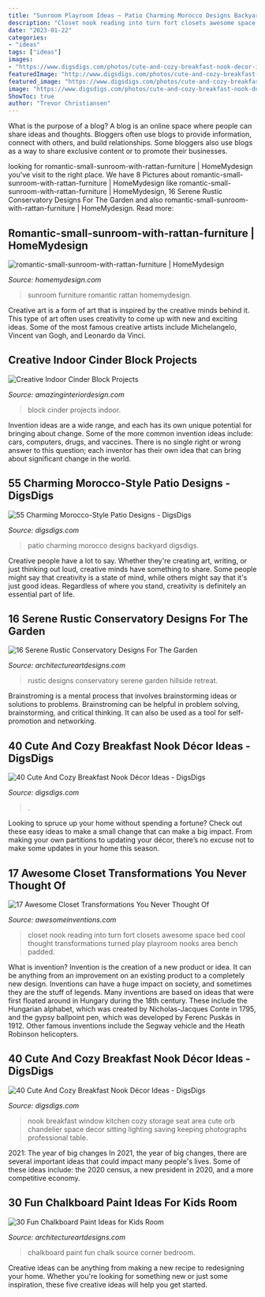 ```yaml
---
title: "Sunroom Playroom Ideas ~ Patio Charming Morocco Designs Backyard Digsdigs"
description: "Closet nook reading into turn fort closets awesome space bed cool thought transformations turned play playroom nooks area bench padded"
date: "2023-01-22"
categories:
- "ideas"
tags: ["ideas"]
images:
- "https://www.digsdigs.com/photos/cute-and-cozy-breakfast-nook-decor-ideas-20.jpg"
featuredImage: "http://www.digsdigs.com/photos/cute-and-cozy-breakfast-nook-decor-ideas-32-554x873.jpg"
featured_image: "https://www.digsdigs.com/photos/cute-and-cozy-breakfast-nook-decor-ideas-20.jpg"
image: "https://www.digsdigs.com/photos/cute-and-cozy-breakfast-nook-decor-ideas-20.jpg"
ShowToc: true
author: "Trevor Christiansen"
---
```



What is the purpose of a blog?
A blog is an online space where people can share ideas and thoughts. Bloggers often use blogs to provide information, connect with others, and build relationships. Some bloggers also use blogs as a way to share exclusive content or to promote their businesses.

	

		
looking for romantic-small-sunroom-with-rattan-furniture | HomeMydesign you've visit to the right place. We have 8 Pictures about romantic-small-sunroom-with-rattan-furniture | HomeMydesign like romantic-small-sunroom-with-rattan-furniture | HomeMydesign, 16 Serene Rustic Conservatory Designs For The Garden and also romantic-small-sunroom-with-rattan-furniture | HomeMydesign. Read more:
		
    
## Romantic-small-sunroom-with-rattan-furniture | HomeMydesign

<img loading=lazy src="https://homemydesign.com/wp-content/uploads/2015/03/romantic-small-sunroom-with-rattan-furniture.jpg" onerror="this.onerror=null;this.src='https://tse3.mm.bing.net/th?id=OIP.ProkVwmM4U0O5QGtaCOBDwHaLM&amp;pid=15.1';" alt="romantic-small-sunroom-with-rattan-furniture | HomeMydesign">

_Source: homemydesign.com_

>sunroom furniture romantic rattan homemydesign. 

	

Creative art is a form of art that is inspired by the creative minds behind it. This type of art often uses creativity to come up with new and exciting ideas. Some of the most famous creative artists include Michelangelo, Vincent van Gogh, and Leonardo da Vinci.

    
## Creative Indoor Cinder Block Projects

<img loading=lazy src="http://www.amazinginteriordesign.com/wp-content/uploads/2019/02/fi-10.jpg" onerror="this.onerror=null;this.src='https://tse1.mm.bing.net/th?id=OIP.k_DLk6i4fqPkoLJFZMHVZQHaJ3&amp;pid=15.1';" alt="Creative Indoor Cinder Block Projects">

_Source: amazinginteriordesign.com_

>block cinder projects indoor. 

	

Invention ideas are a wide range, and each has its own unique potential for bringing about change. Some of the more common invention ideas include: cars, computers, drugs, and vaccines. There is no single right or wrong answer to this question; each inventor has their own idea that can bring about significant change in the world.

    
## 55 Charming Morocco-Style Patio Designs - DigsDigs

<img loading=lazy src="http://www.digsdigs.com/photos/charming-morocco-style-patio-designs-57.jpg" onerror="this.onerror=null;this.src='https://tse2.mm.bing.net/th?id=OIP.8iqpeKJepbuKwTmw7wz2IgAAAA&amp;pid=15.1';" alt="55 Charming Morocco-Style Patio Designs - DigsDigs">

_Source: digsdigs.com_

>patio charming morocco designs backyard digsdigs. 

	

Creative people have a lot to say. Whether they're creating art, writing, or just thinking out loud, creative minds have something to share. Some people might say that creativity is a state of mind, while others might say that it's just good ideas. Regardless of where you stand, creativity is definitely an essential part of life.

    
## 16 Serene Rustic Conservatory Designs For The Garden

<img loading=lazy src="https://www.architectureartdesigns.com/wp-content/uploads/2015/05/16-Serene-Rustic-Conservatory-Designs-For-The-Garden-2-630x948.jpg" onerror="this.onerror=null;this.src='https://tse1.mm.bing.net/th?id=OIP.2jR1_l4JxBpJmIrLUC6N0QHaLJ&amp;pid=15.1';" alt="16 Serene Rustic Conservatory Designs For The Garden">

_Source: architectureartdesigns.com_

>rustic designs conservatory serene garden hillside retreat. 

	

Brainstroming is a mental process that involves brainstorming ideas or solutions to problems. Brainstroming can be helpful in problem solving, brainstorming, and critical thinking. It can also be used as a tool for self-promotion and networking.

    
## 40 Cute And Cozy Breakfast Nook Décor Ideas - DigsDigs

<img loading=lazy src="https://www.digsdigs.com/photos/cute-and-cozy-breakfast-nook-decor-ideas-20.jpg" onerror="this.onerror=null;this.src='https://tse3.mm.bing.net/th?id=OIP.DyoQQlROt2S9rn8b5dGj4wHaJ3&amp;pid=15.1';" alt="40 Cute And Cozy Breakfast Nook Décor Ideas - DigsDigs">

_Source: digsdigs.com_

>. 

	

Looking to spruce up your home without spending a fortune? Check out these easy ideas to make a small change that can make a big impact. From making your own partitions to updating your décor, there’s no excuse not to make some updates in your home this season.

    
## 17 Awesome Closet Transformations You Never Thought Of

<img loading=lazy src="http://www.awesomeinventions.com/wp-content/uploads/2015/01/reading-nook-padded-bench.jpg" onerror="this.onerror=null;this.src='https://tse4.mm.bing.net/th?id=OIP.33-JPk9cRweTx4VamI_f_QHaLI&amp;pid=15.1';" alt="17 Awesome Closet Transformations You Never Thought Of">

_Source: awesomeinventions.com_

>closet nook reading into turn fort closets awesome space bed cool thought transformations turned play playroom nooks area bench padded. 

	

What is invention?
Invention is the creation of a new product or idea. It can be anything from an improvement on an existing product to a completely new design. Inventions can have a huge impact on society, and sometimes they are the stuff of legends.
Many inventions are based on ideas that were first floated around in Hungary during the 18th century. These include the Hungarian alphabet, which was created by Nicholas-Jacques Conte in 1795, and the gypsy ballpoint pen, which was developed by Ferenc Puskás in 1912. Other famous inventions include the Segway vehicle and the Heath Robinson helicopters.

    
## 40 Cute And Cozy Breakfast Nook Décor Ideas - DigsDigs

<img loading=lazy src="http://www.digsdigs.com/photos/cute-and-cozy-breakfast-nook-decor-ideas-32-554x873.jpg" onerror="this.onerror=null;this.src='https://tse1.mm.bing.net/th?id=OIP.7hY7MVSjBvJvj-ZRm99G8QHaLq&amp;pid=15.1';" alt="40 Cute And Cozy Breakfast Nook Décor Ideas - DigsDigs">

_Source: digsdigs.com_

>nook breakfast window kitchen cozy storage seat area cute orb chandelier space decor sitting lighting saving keeping photographs professional table. 

	

2021: The year of big changes
In 2021, the year of big changes, there are several important ideas that could impact many people's lives. Some of these ideas include: the 2020 census, a new president in 2020, and a more competitive economy.

    
## 30 Fun Chalkboard Paint Ideas For Kids Room

<img loading=lazy src="http://www.architectureartdesigns.com/wp-content/uploads/2014/01/914.jpg" onerror="this.onerror=null;this.src='https://tse3.mm.bing.net/th?id=OIP.pdr729nYvcQMLdmxXlQGqQHaKI&amp;pid=15.1';" alt="30 Fun Chalkboard Paint Ideas for Kids Room">

_Source: architectureartdesigns.com_

>chalkboard paint fun chalk source corner bedroom. 

	

Creative ideas can be anything from making a new recipe to redesigning your home. Whether you're looking for something new or just some inspiration, these five creative ideas will help you get started.

